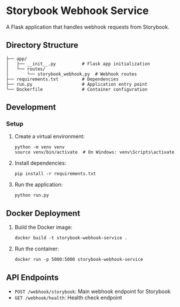 # Storybook Webhook Service

A Flask application that handles webhook requests from Storybook.

## Directory Structure

```
├── app/
│   ├── __init__.py          # Flask app initialization
│   └── routes/
│       └── storybook_webhook.py  # Webhook routes
├── requirements.txt         # Dependencies
├── run.py                   # Application entry point
└── Dockerfile               # Container configuration
```

## Development

### Setup

1. Create a virtual environment:

   ```
   python -m venv venv
   source venv/bin/activate  # On Windows: venv\Scripts\activate
   ```

2. Install dependencies:

   ```
   pip install -r requirements.txt
   ```

3. Run the application:
   ```
   python run.py
   ```

## Docker Deployment

1. Build the Docker image:

   ```
   docker build -t storybook-webhook-service .
   ```

2. Run the container:
   ```
   docker run -p 5000:5000 storybook-webhook-service
   ```

## API Endpoints

- `POST /webhook/storybook`: Main webhook endpoint for Storybook
- `GET /webhook/health`: Health check endpoint
